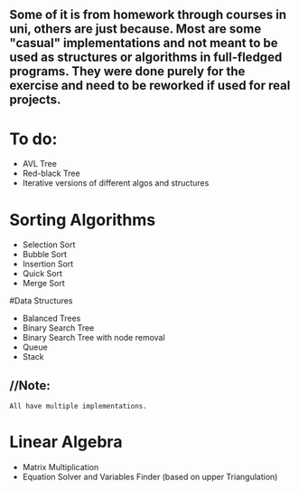 ## Some of it is from homework through courses in uni, others are just because. Most are some "casual" implementations and not meant to be used as structures or algorithms in full-fledged programs. They were done purely for the exercise and need to be reworked if used for real projects.

# To do:
- AVL Tree
- Red-black Tree
- Iterative versions of different algos and structures

# Sorting Algorithms
- Selection Sort
- Bubble Sort
- Insertion Sort
- Quick Sort
- Merge Sort

#Data Structures
- Balanced Trees
- Binary Search Tree
- Binary Search Tree with node removal
- Queue
- Stack
## //Note:
    All have multiple implementations.

# Linear Algebra
- Matrix Multiplication
- Equation Solver and Variables Finder (based on upper Triangulation)
